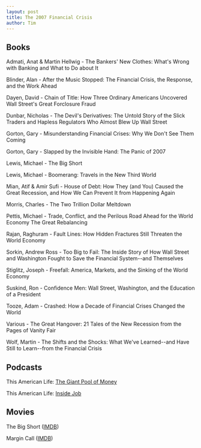 ```yaml
---
layout: post
title: The 2007 Financial Crisis
author: Tim
---
```


## Books  
Admati, Anat & Martin Hellwig - The Bankers' New Clothes: What's Wrong with Banking and What to Do about It  

Blinder, Alan - After the Music Stopped: The Financial Crisis, the Response, and the Work Ahead  

Dayen, David - Chain of Title: How Three Ordinary Americans Uncovered Wall Street's Great Forclosure Fraud  

Dunbar, Nicholas - The Devil's Derivatives: The Untold Story of the Slick Traders and Hapless Regulators Who Almost Blew Up Wall Street  

Gorton, Gary - Misunderstanding Financial Crises: Why We Don't See Them Coming  

Gorton, Gary - Slapped by the Invisible Hand: The Panic of 2007  

Lewis, Michael - The Big Short  

Lewis, Michael - Boomerang: Travels in the New Third World  

Mian, Atif & Amir Sufi - House of Debt: How They (and You) Caused the Great Recession, and How We Can Prevent It from Happening Again  

Morris, Charles - The Two Trillion Dollar Meltdown  

Pettis, Michael - Trade, Conflict, and the Perilous Road Ahead for the World Economy The Great Rebalancing  

Rajan, Raghuram - Fault Lines: How Hidden Fractures Still Threaten the World Economy  

Sorkin, Andrew Ross - Too Big to Fail: The Inside Story of How Wall Street and Washington Fought to Save the Financial System--and Themselves  

Stiglitz, Joseph - Freefall: America, Markets, and the Sinking of the World Economy  

Suskind, Ron - Confidence Men: Wall Street, Washington, and the Education of a President  

Tooze, Adam - Crashed: How a Decade of Financial Crises Changed the World  

Various - The Great Hangover: 21 Tales of the New Recession from the Pages of Vanity Fair  

Wolf, Martin - The Shifts and the Shocks: What We've Learned--and Have Still to Learn--from the Financial Crisis  


## Podcasts  
This American Life: [The Giant Pool of Money](https://www.thisamericanlife.org/355/the-giant-pool-of-money)  

This American Life: [Inside Job](https://www.thisamericanlife.org/405/inside-job)  


## Movies  
The Big Short ([IMDB](https://www.imdb.com/title/tt1596363/))  

Margin Call ([IMDB](https://www.imdb.com/title/tt1615147/))  
